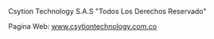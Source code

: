 Csytion Technology S.A.S "Todos Los Derechos Reservado"

Pagina Web: www.csytiontechnology.com.co 


